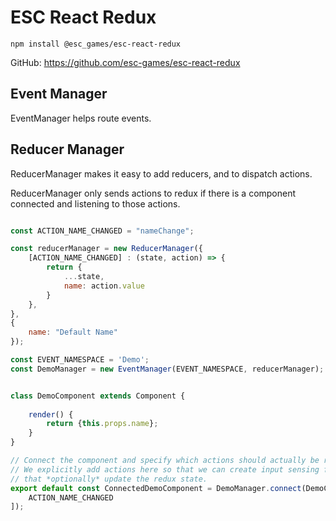 # ESC React Redux
```
npm install @esc_games/esc-react-redux
```

GitHub: https://github.com/esc-games/esc-react-redux

## Event Manager
EventManager helps route events.

## Reducer Manager
ReducerManager makes it easy to add reducers, and to dispatch actions.

ReducerManager only sends actions to redux if there is a component
 connected and listening to those actions. 

```javascript

const ACTION_NAME_CHANGED = "nameChange";

const reducerManager = new ReducerManager({
    [ACTION_NAME_CHANGED] : (state, action) => {
        return {
            ...state,
            name: action.value
        }
    },
},
{
    name: "Default Name"
});

const EVENT_NAMESPACE = 'Demo';
const DemoManager = new EventManager(EVENT_NAMESPACE, reducerManager);


class DemoComponent extends Component {
    
    render() {
        return {this.props.name};
    }
}

// Connect the component and specify which actions should actually be routed to Redux.  
// We explicitly add actions here so that we can create input sensing functions (eg accelerometer) 
// that *optionally* update the redux state.
export default const ConnectedDemoComponent = DemoManager.connect(DemoComponent, [
    ACTION_NAME_CHANGED
]);
```